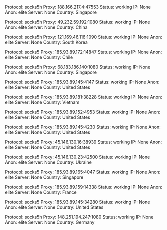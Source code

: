 Protocol: socks5h
Proxy: 188.166.217.4:47553
Status: working
IP: None
Anon: elite
Server: None
Country: Singapore

Protocol: socks5h
Proxy: 49.232.59.192:1080
Status: working
IP: None
Anon: elite
Server: None
Country: China

Protocol: socks5h
Proxy: 121.169.46.116:1090
Status: working
IP: None
Anon: elite
Server: None
Country: South Korea

Protocol: socks5
Proxy: 185.93.89.172:14847
Status: working
IP: None
Anon: elite
Server: None
Country: Chile

Protocol: socks5h
Proxy: 68.183.186.140:1080
Status: working
IP: None
Anon: elite
Server: None
Country: Singapore

Protocol: socks5
Proxy: 185.93.89.145:4147
Status: working
IP: None
Anon: elite
Server: None
Country: United States

Protocol: socks5
Proxy: 185.93.89.181:38228
Status: working
IP: None
Anon: elite
Server: None
Country: Vietnam

Protocol: socks5
Proxy: 185.93.89.152:4953
Status: working
IP: None
Anon: elite
Server: None
Country: United States

Protocol: socks5
Proxy: 185.93.89.145:4230
Status: working
IP: None
Anon: elite
Server: None
Country: United States

Protocol: socks5
Proxy: 45.146.130.16:38939
Status: working
IP: None
Anon: elite
Server: None
Country: United States

Protocol: socks5
Proxy: 45.146.130.23:42500
Status: working
IP: None
Anon: elite
Server: None
Country: Ukraine

Protocol: socks5
Proxy: 185.93.89.165:4047
Status: working
IP: None
Anon: elite
Server: None
Country: Singapore

Protocol: socks5
Proxy: 185.93.89.159:14338
Status: working
IP: None
Anon: elite
Server: None
Country: France

Protocol: socks5
Proxy: 185.93.89.145:34280
Status: working
IP: None
Anon: elite
Server: None
Country: United States

Protocol: socks5h
Proxy: 148.251.194.247:1080
Status: working
IP: None
Anon: elite
Server: None
Country: Germany

